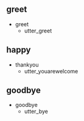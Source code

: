 ## greet
* greet
    - utter_greet

## happy
* thankyou
    - utter_youarewelcome

## goodbye
* goodbye
    - utter_bye

<!-- ## path 1
* introduction{"nameApplicant":"Marco"}
  - utter_greet
* findExistingJob
  - action_find_job

## Generated Story 2557009174438235936
* greet
    - utter_greet
* findExistingJob
    - action_find_job
    - slot{"jobs": [{"name": "Werkstudent Software-Entwicklung", "type": "student"}, {"name": "DevOps Spezialist", "type": "fulltime"}]}
* goodbye
    - utter_bye

## Generated Story 7245999155665718207
* findExistingJob
    - action_find_job
    - slot{"jobs": [{"name": "Werkstudent Software-Entwicklung", "type": "student"}, {"name": "DevOps Spezialist", "type": "fulltime"}]} -->